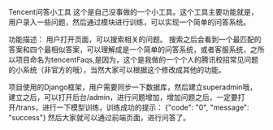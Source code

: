 Tencent问答小工具
这个是自己没事做的一个小工具。这个工具主要功能就是，用户录入一些问题，然后通过模块进行训练，可以实现一个简单的问答系统。

功能描述：
用户打开页面，可以搜索相关的问题。
搜索之后会看到一个最匹配的答案和四个最相似答案，可以理解成是一个简单的问答系统，或者客服系统，之所以项目命名为tencentFaqs,是因为，这个是我做的一个个人的腾讯校招常见问题的小系统（非官方的哦），当然大家可以根据这个修改成其他的功能。

项目使用的Django框架，用户需要同步一下数据库，然后建立superadmin哦，
建立之后，可以打开后台/admin，进行问题增加，增加问题之后，一定要打开/trans，进行一下模型训练，训练成功的提示：
{"code": "0", "message": "success"}
然后大家就可以通过前端页面，进行问答了。
